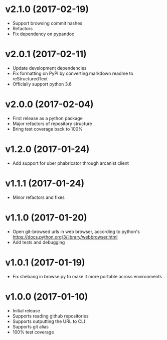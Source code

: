 v2.1.0 (2017-02-19)
===================

 - Support browsing commit hashes
 - Refactors
 - Fix dependency on pypandoc


v2.0.1 (2017-02-11)
===================

 - Update development dependencies
 - Fix formatting on PyPI by converting markdown readme to reStructuredText
 - Officially support python 3.6


v2.0.0 (2017-02-04)
===================

 - First release as a python package
 - Major refactors of repository structure
 - Bring test coverage back to 100%


v1.2.0 (2017-01-24)
===================

 - Add support for uber phabricator through arcanist client


v1.1.1 (2017-01-24)
===================

 - Minor refactors and fixes


v1.1.0 (2017-01-20)
===================

 - Open git-browsed urls in web browser, according to python's
   https://docs.python.org/3/library/webbrowser.html
 - Add tests and debugging


v1.0.1 (2017-01-19)
===================

 - Fix shebang in browse.py to make it more portable across environments


v1.0.0 (2017-01-10)
===================

 - Initial release
 - Supports reading github repositories
 - Supports outputting the URL to CLI
 - Supports git alias
 - 100% test coverage
